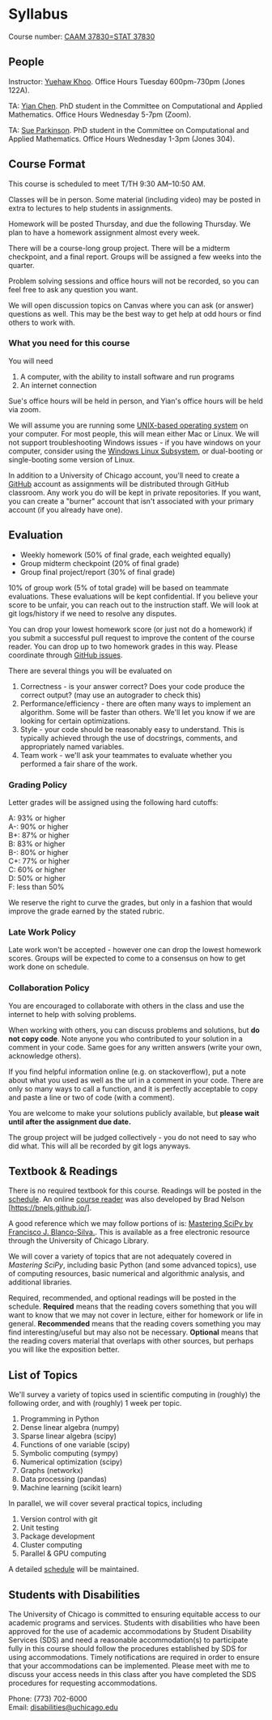 # Syllabus

Course number: [CAAM 37830=STAT 37830](https://stat.uchicago.edu/academics/course-info/2021-2022-courses/autumn-2021-stat-37830/)

## People
Instructor:  [Yuehaw Khoo](https://stat.uchicago.edu/people/profile/yuehaw-khoo/). Office Hours Tuesday 600pm-730pm (Jones 122A).

TA: [Yian Chen](https://cam.uchicago.edu/people/profile/yian-chen/). PhD student in the Committee on Computational and Applied Mathematics. Office Hours Wednesday 5-7pm (Zoom).

TA: [Sue Parkinson](sueparkinson@uchicago.edu). PhD student in the Committee on Computational and Applied Mathematics. Office Hours Wednesday 1-3pm (Jones 304).


## Course Format

This course is scheduled to meet T/TH 9:30 AM–10:50 AM. 

Classes will be in person. Some material (including video) may be posted in extra to lectures to help students in assignments.

Homework will be posted Thursday, and due the following Thursday.  We plan to have a homework assignment almost every week.

There will be a course-long group project.  There will be a midterm checkpoint, and a final report.  Groups will be assigned a few weeks into the quarter.

Problem solving sessions and office hours will not be recorded, so you can feel free to ask any question you want.

We will open discussion topics on Canvas where you can ask (or answer) questions as well.  This may be the best way to get help at odd hours or find others to work with.

### What you need for this course

You will need
1. A computer, with the ability to install software and run programs
2. An internet connection

Sue's office hours will be held in person, and Yian's office hours will be held via zoom.

We will assume you are running some [UNIX-based operating system](https://en.wikipedia.org/wiki/Unix) on your computer.  For most people, this will mean either Mac or Linux.  We will not support troubleshooting Windows issues - if you have windows on your computer, consider using the [Windows Linux Subsystem](https://docs.microsoft.com/en-us/windows/wsl/install-win10), or dual-booting or single-booting some version of Linux.

In addition to a University of Chicago account, you'll need to create a [GitHub](https://github.com/) account as assignments will be distributed through GitHub classroom.  Any work you do will be kept in private repositories.  If you want, you can create a "burner" account that isn't associated with your primary account (if you already have one).

## Evaluation

* Weekly homework (50% of final grade, each weighted equally)
* Group midterm checkpoint (20% of final grade)
* Group final project/report (30% of final grade)

10% of group work (5% of total grade) will be based on teammate evaluations.  These evaluations will be kept confidential.  If you believe your score to be unfair, you can reach out to the instruction staff.  We will look at git logs/history if we need to resolve any disputes.

You can drop your lowest homework score (or just not do a homework) if you submit a successful pull request to improve the content of the course reader.  You can drop up to two homework grades in this way.  Please coordinate through [GitHub issues](https://github.com/caam37830/book/issues).

There are several things you will be evaluated on
1. Correctness - is your answer correct?  Does your code produce the correct output? (may use an autograder to check this)
2. Performance/efficiency - there are often many ways to implement an algorithm.  Some will be faster than others.  We'll let you know if we are looking for certain optimizations.
3. Style - your code should be reasonably easy to understand.  This is typically achieved through the use of docstrings, comments, and appropriately named variables.  
4. Team work - we'll ask your teammates to evaluate whether you performed a fair share of the work.

### Grading Policy

Letter grades will be assigned using the following hard cutoffs:

A: 93% or higher<br />
A-: 90% or higher<br />
B+: 87% or higher<br />
B: 83% or higher<br />
B-: 80% or higher<br />
C+: 77% or higher<br />
C: 60% or higher<br />
D: 50% or higher<br />
F: less than 50%<br />

We reserve the right to curve the grades, but only in a fashion that would improve the grade earned by the stated rubric.

### Late Work Policy
Late work won't be accepted - however one can drop the lowest homework scores.  Groups will be expected to come to a consensus on how to get work done on schedule.


### Collaboration Policy

You are encouraged to collaborate with others in the class and use the internet to help with solving problems.

When working with others, you can discuss problems and solutions, but **do not copy code**.  Note anyone you who contributed to your solution in a comment in your code.  Same goes for any written answers (write your own, acknowledge others).

If you find helpful information online (e.g. on stackoverflow), put a note about what you used as well as the url in a comment in your code.  There are only so many ways to call a function, and it is perfectly acceptable to copy and paste a line or two of code (with a comment).

You are welcome to make your solutions publicly available, but **please wait until after the assignment due date.**

The group project will be judged collectively - you do not need to say who did what.  This will all be recorded by git logs anyways.

## Textbook & Readings

There is no required textbook for this course. Readings will be posted in the [schedule](schedule.md).  An online [course reader](https://caam37830.github.io/book/) was also developed by Brad Nelson [https://bnels.github.io/].

A good reference which we may follow portions of is:
[Mastering SciPy by Francisco J. Blanco-Silva.](https://catalog.lib.uchicago.edu/vufind/Record/11908913). This is available as a free electronic resource through the University of Chicago Library.

We will cover a variety of topics that are not adequately covered in *Mastering SciPy*, including basic Python (and some advanced topics), use of computing resources, basic numerical and algorithmic analysis, and additional libraries.

Required, recommended, and optional readings will be posted in the schedule.  **Required** means that the reading covers something that you will want to know that we may not cover in lecture, either for homework or life in general.  **Recommended** means that the reading covers something you may find interesting/useful but may also not be necessary.  **Optional** means that the reading covers material that overlaps with other sources, but perhaps you will like the exposition better.

## List of Topics

We'll survey a variety of topics used in scientific computing in (roughly) the following order, and with (roughly) 1 week per topic.

1. Programming in Python
2. Dense linear algebra (numpy)
3. Sparse linear algebra (scipy)
4. Functions of one variable (scipy)
5. Symbolic computing (sympy)
6. Numerical optimization (scipy)
7. Graphs (networkx)
8. Data processing (pandas)
9. Machine learning (scikit learn)

In parallel, we will cover several practical topics, including

1. Version control with git
2. Unit testing
3. Package development
4. Cluster computing
5. Parallel & GPU computing

A detailed [schedule](schedule.md) will be maintained.

## Students with Disabilities

The University of Chicago is committed to ensuring equitable access to
our academic programs and services. Students with disabilities who have
been approved for the use of academic accommodations by​ ​Student Disability
Services​ ​(SDS) and need a reasonable accommodation(s) to participate fully
in this course should follow the procedures established by SDS for using
accommodations. Timely notifications are required in order to ensure that
your accommodations can be implemented. Please meet with me to discuss
your access needs in this class after you have completed the SDS
procedures for requesting accommodations.

Phone: (773) 702-6000<br />
Email: ​disabilities@uchicago.edu
